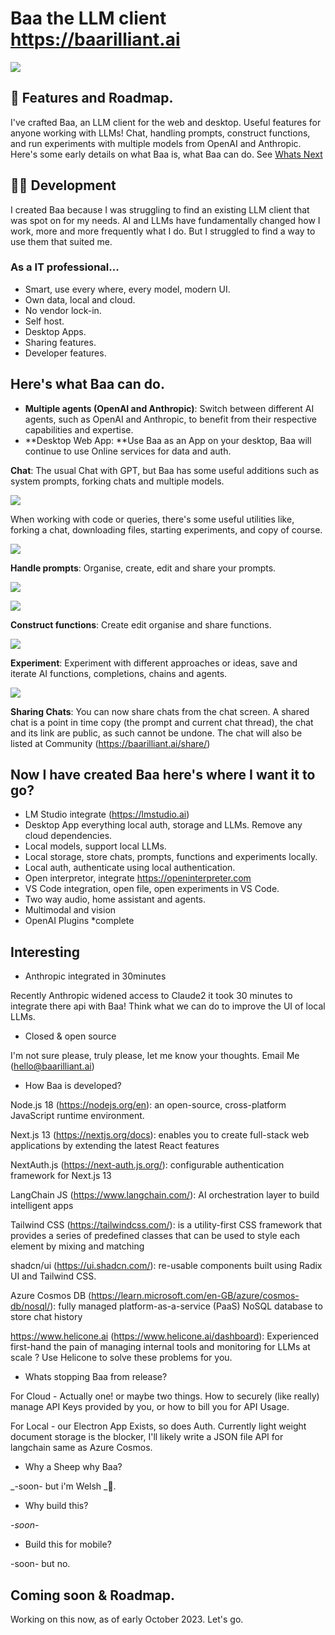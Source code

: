# Baa the LLM client https://baarilliant.ai

![](https://firebasestorage.googleapis.com/v0/b/reflect-prod.appspot.com/o/users%2Fj0U5ZwvyBWXo6Ag9TucfUoaCtfi1%2F109ceb2cf8014686a4d86a812ecc2ce4?alt=media\&token=7f1918fd-be9a-4748-ae78-bdc30a4347f8)

## 🎉 Features and Roadmap.

I've crafted Baa, an LLM client for the web and desktop. Useful features for anyone working with LLMs! Chat, handling prompts, construct functions, and run experiments with multiple models from OpenAI and Anthropic. Here's some early details on what Baa is, what Baa can do.
See [Whats Next](#now-i-have-created-baa-heres-where-i-want-it-to-go) 

## 👨‍💻 Development

I created Baa because I was struggling to find an existing LLM client that was spot on for my needs. AI and LLMs have fundamentally changed how I work, more and more frequently what I do. But I struggled to find a way to use them that suited me.

### As a IT professional...

- Smart, use every where, every model, modern UI.
- Own data, local and cloud.
- No vendor lock-in.
- Self host.
- Desktop Apps.
- Sharing features.
- Developer features.

## Here's what Baa can do.

- **Multiple agents (OpenAI and Anthropic)**: Switch between different AI agents, such as OpenAI and Anthropic, to benefit from their respective capabilities and expertise.
- **Desktop Web App: **Use Baa as an App on your desktop, Baa will continue to use Online services for data and auth.

**Chat**: The usual Chat with GPT, but Baa has some useful additions such as system prompts, forking chats and multiple models.

![](https://firebasestorage.googleapis.com/v0/b/reflect-prod.appspot.com/o/users%2Fj0U5ZwvyBWXo6Ag9TucfUoaCtfi1%2F8be3089a2f8e4f068ed14c5f7b4dedc0?alt=media\&token=a4af1e6b-907b-46da-8ae1-a4ddd0fa9602)

When working with code or queries, there's some useful utilities like, forking a chat, downloading files, starting experiments, and copy of course.

![](https://firebasestorage.googleapis.com/v0/b/reflect-prod.appspot.com/o/users%2Fj0U5ZwvyBWXo6Ag9TucfUoaCtfi1%2F3d009585f9e447bba16c8c830f1feee1?alt=media\&token=79e73ead-f7e8-4b05-b910-1205ef2eca35)

**Handle prompts**: Organise, create, edit and share your prompts.

![](https://firebasestorage.googleapis.com/v0/b/reflect-prod.appspot.com/o/users%2Fj0U5ZwvyBWXo6Ag9TucfUoaCtfi1%2F87d0fc57a33540c5a347ddefb4671f64?alt=media\&token=894577ed-a119-44c3-9e60-f222056eea2f)

![](https://firebasestorage.googleapis.com/v0/b/reflect-prod.appspot.com/o/users%2Fj0U5ZwvyBWXo6Ag9TucfUoaCtfi1%2Fc3ee0f441fb84459bde237b4e26661ef?alt=media\&token=09f471ef-a081-40e2-849a-f968a23c52ad)

**Construct functions**: Create edit organise and share functions.

![](https://firebasestorage.googleapis.com/v0/b/reflect-prod.appspot.com/o/users%2Fj0U5ZwvyBWXo6Ag9TucfUoaCtfi1%2F51d7f5d28f5f486094fd0302e450b12d?alt=media\&token=763cea96-ad79-4430-9bc1-2a823aeeca1b)

**Experiment**: Experiment with different approaches or ideas, save and iterate AI functions, completions, chains and agents.

![](https://firebasestorage.googleapis.com/v0/b/reflect-prod.appspot.com/o/users%2Fj0U5ZwvyBWXo6Ag9TucfUoaCtfi1%2F736a1ac3b68c4d5ba0d4c061c9011f7d?alt=media\&token=7e121893-5fa9-416b-9613-88998e82ac9a)

**Sharing Chats**: You can now share chats from the chat screen. A shared chat is a point in time copy (the prompt and current chat thread), the chat and its link are public, as such cannot be undone. The chat will also be listed at Community (https://baarilliant.ai/share/)

## Now I have created Baa here's where I want it to go?
- LM Studio integrate (https://lmstudio.ai)
- Desktop App everything local auth, storage and LLMs. Remove any cloud dependencies.
- Local models, support local LLMs.
- Local storage, store chats, prompts, functions and experiments locally.
- Local auth, authenticate using local authentication.
- Open interpretor, integrate https://openinterpreter.com
- VS Code integration, open file, open experiments in VS Code.
- Two way audio, home assistant and agents.
- Multimodal and vision
- OpenAI Plugins \*complete

## Interesting

- Anthropic integrated in 30minutes

Recently Anthropic widened access to Claude2 it took 30 minutes to integrate there api with Baa! Think what we can do to improve the UI of local LLMs.
- Closed & open source

I'm not sure please, truly please, let me know your thoughts. Email Me (hello@baarilliant.ai)
- How Baa is developed?

Node.js 18 (https://nodejs.org/en): an open-source, cross-platform JavaScript runtime environment.

Next.js 13 (https://nextjs.org/docs): enables you to create full-stack web applications by extending the latest React features

NextAuth.js (https://next-auth.js.org/): configurable authentication framework for Next.js 13

LangChain JS (https://www.langchain.com/): AI orchestration layer to build intelligent apps

Tailwind CSS (https://tailwindcss.com/): is a utility-first CSS framework that provides a series of predefined classes that can be used to style each element by mixing and matching

shadcn/ui (https://ui.shadcn.com/): re-usable components built using Radix UI and Tailwind CSS.

Azure Cosmos DB (https://learn.microsoft.com/en-GB/azure/cosmos-db/nosql/): fully managed platform-as-a-service (PaaS) NoSQL database to store chat history

https://www.helicone.ai (https://www.helicone.ai/dashboard): Experienced first-hand the pain of managing internal tools and monitoring for LLMs at scale ? Use Helicone to solve these problems for you.
- Whats stopping Baa from release?

For Cloud - Actually one! or maybe two things. How to securely (like really) manage API Keys provided by you, or how to bill you for API Usage.

For Local - our Electron App Exists, so does Auth. Currently light weight document storage is the blocker, I'll likely write a JSON file API for langchain same as Azure Cosmos.
- Why a Sheep why Baa?

_-soon- but i'm Welsh _🏴󠁧󠁢󠁷󠁬󠁳󠁿.
- Why build this?

_-soon-_
- Build this for mobile?

-soon- but no.

## Coming soon & Roadmap.

Working on this now, as of early October 2023. Let's go.
